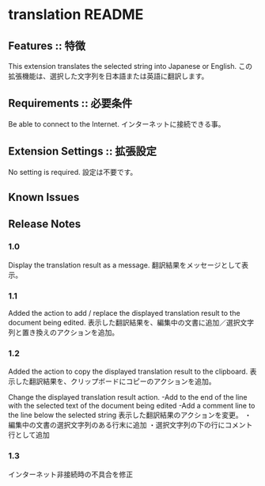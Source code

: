 # translation README

## Features :: 特徴

This extension translates the selected string into Japanese or English.
この拡張機能は、選択した文字列を日本語または英語に翻訳します。

## Requirements :: 必要条件

Be able to connect to the Internet.
インターネットに接続できる事。

## Extension Settings :: 拡張設定

No setting is required.
設定は不要です。

## Known Issues

## Release Notes

### 1.0

Display the translation result as a message.
翻訳結果をメッセージとして表示。

### 1.1

Added the action to add / replace the displayed translation result to the document being edited.
表示した翻訳結果を、編集中の文書に追加／選択文字列と置き換えのアクションを追加。

### 1.2

Added the action to copy the displayed translation result to the clipboard.
表示した翻訳結果を、クリップボードにコピーのアクションを追加。

Change the displayed translation result action.
-Add to the end of the line with the selected text of the document being edited
-Add a comment line to the line below the selected string
表示した翻訳結果のアクションを変更。
・編集中の文書の選択文字列のある行末に追加
・選択文字列の下の行にコメント行として追加

### 1.3

インターネット非接続時の不具合を修正
